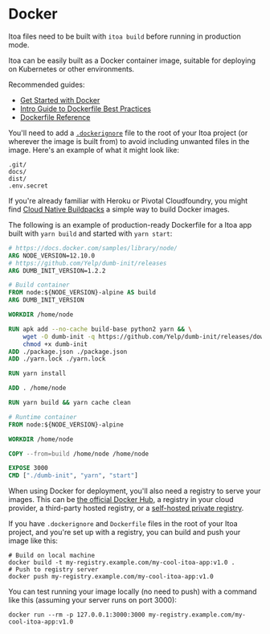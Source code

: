 <!--[meta]
section: guides
title: Docker
subSection: deployment
[meta]-->

# Docker

Itoa files need to be built with `itoa build` before running in production mode.

Itoa can be easily built as a Docker container image, suitable for deploying on Kubernetes or other environments.

Recommended guides:

- [Get Started with Docker](https://docs.docker.com/get-started/)
- [Intro Guide to Dockerfile Best Practices](https://blog.docker.com/2019/07/intro-guide-to-dockerfile-best-practices/)
- [Dockerfile Reference](https://docs.docker.com/engine/reference/builder/)

You'll need to add a [`.dockerignore`](https://docs.docker.com/engine/reference/builder/#dockerignore-file) file to the root of your Itoa project (or wherever the image is built from) to avoid including unwanted files in the image. Here's an example of what it might look like:

```shell title=.dockerignore showLanguage=false
.git/
docs/
dist/
.env.secret
```

If you're already familiar with Heroku or Pivotal Cloudfoundry, you might find [Cloud Native Buildpacks](https://buildpacks.io/) a simple way to build Docker images.

The following is an example of production-ready Dockerfile for a Itoa app built with `yarn build` and started with `yarn start`:

```dockerfile title=Dockerfile showLanguage=false
# https://docs.docker.com/samples/library/node/
ARG NODE_VERSION=12.10.0
# https://github.com/Yelp/dumb-init/releases
ARG DUMB_INIT_VERSION=1.2.2

# Build container
FROM node:${NODE_VERSION}-alpine AS build
ARG DUMB_INIT_VERSION

WORKDIR /home/node

RUN apk add --no-cache build-base python2 yarn && \
    wget -O dumb-init -q https://github.com/Yelp/dumb-init/releases/download/v${DUMB_INIT_VERSION}/dumb-init_${DUMB_INIT_VERSION}_amd64 && \
    chmod +x dumb-init
ADD ./package.json ./package.json
ADD ./yarn.lock ./yarn.lock

RUN yarn install

ADD . /home/node

RUN yarn build && yarn cache clean

# Runtime container
FROM node:${NODE_VERSION}-alpine

WORKDIR /home/node

COPY --from=build /home/node /home/node

EXPOSE 3000
CMD ["./dumb-init", "yarn", "start"]
```

When using Docker for deployment, you'll also need a registry to serve your images. This can be [the official Docker Hub](https://hub.docker.com/), a registry in your cloud provider, a third-party hosted registry, or a [self-hosted private registry](https://github.com/docker/distribution).

If you have `.dockerignore` and `Dockerfile` files in the root of your Itoa project, and you're set up with a registry, you can build and push your image like this:

```shell allowCopy=false showLanguage=false
# Build on local machine
docker build -t my-registry.example.com/my-cool-itoa-app:v1.0 .
# Push to registry server
docker push my-registry.example.com/my-cool-itoa-app:v1.0
```

You can test running your image locally (no need to push) with a command like this (assuming your server runs on port 3000):

```shell allowCopy=false showLanguage=false
docker run --rm -p 127.0.0.1:3000:3000 my-registry.example.com/my-cool-itoa-app:v1.0
```
